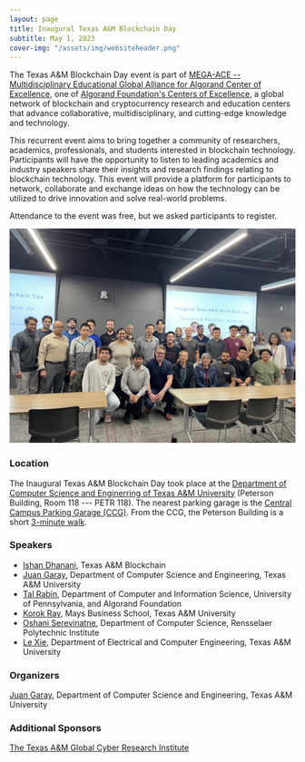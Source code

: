 ```yaml
---
layout: page
title: Inaugural Texas A&M Blockchain Day
subtitle: May 1, 2023
cover-img: "/assets/img/websiteheader.png"
---
```


The Texas A&M Blockchain Day event is part of [MEGA-ACE -- Multidisciplinary Educational Global Alliance for Algorand Center of Excellence](https://www.cs.purdue.edu/blockchain/research/mega-ace.html), one of [Algorand Foundation's Centers of Excellence](https://www.algorand.foundation/ace), a global network of blockchain and cryptocurrency research and education centers that advance collaborative, multidisciplinary, and cutting-edge knowledge and technology. 

This recurrent event aims to bring together a community of researchers, academics, professionals, and students interested in blockchain technology. Participants will have the opportunity to listen to leading academics and industry speakers share their insights and research findings relating to blockchain technology. This event will provide a platform for participants to network, collaborate and exchange ideas on how the technology can be utilized to drive innovation and solve real-world problems.

Attendance to the event was free, but we asked participants to register. 
<!-- [register](https://forms.gle/NztivVBvVWZFtMV79). -->

<img src="/assets/img/inaugural-event-050123.jpg">



### Location

The Inaugural Texas A&M Blockchain Day took place at the [Department of Computer Science and Enginerring of Texas A&M University](https://www.google.com/maps/place/Department+of+Computer+Science+%26+Engineering/@30.6160263,-96.3386016,15z/data=!4m6!3m5!1s0x86468396ffad01e7:0xcb0e43cf41903109!8m2!3d30.6160263!4d-96.3386016!16s%2Fg%2F12hqjy40d) (Peterson Building, Room 118 --- PETR 118). The nearest parking garage is the [Central Campus Parking Garage (CCG)](https://www.google.com/maps/place/Central+Campus+Parking+Garage+(CCG)/@30.6167129,-96.3374437,17z/data=!3m1!4b1!4m6!3m5!1s0x86468390b997fb1f:0xbfbcca6f419639e7!8m2!3d30.6167129!4d-96.3374437!16s%2Fg%2F11c7446qwd). From the CCG, the Peterson Building is a short [3-minute walk](https://www.google.com/maps/dir/Central+Campus+Parking+Garage+(CCG),+Spence+Street,+College+Station,+TX/Department+of+Computer+Science+%26+Engineering,+L.F.+Peterson+Building,+435+Nagle+St,+College+Station,+TX+77843/@30.6164207,-96.3405954,17z/data=!3m1!4b1!4m13!4m12!1m5!1m1!1s0x86468390b997fb1f:0xbfbcca6f419639e7!2m2!1d-96.3374197!2d30.6167022!1m5!1m1!1s0x86468396ffad01e7:0xcb0e43cf41903109!2m2!1d-96.3386016!2d30.6160263).

    
### Speakers

- [Ishan Dhanani](https://www.linkedin.com/in/ishandhanani/), Texas A&M Blockchain
- [Juan Garay](https://jagaray.com), Department of Computer Science and Engineering, Texas A&M University 
- [Tal Rabin](https://en.wikipedia.org/wiki/Tal_Rabin), Department of Computer and Information Science, University of Pennsylvania, and Algorand Foundation
- [Korok Ray](https://mays.tamu.edu/directory/korok/), Mays Business School, Texas A&M University
- [Oshani Serevinatne](https://faculty.rpi.edu/oshani-seneviratne), Department of Computer Science, Rensselaer Polytechnic Institute
- [Le Xie](https://gridx.engr.tamu.edu/), Department of Electrical and Computer Engineering, Texas A&M University


### Organizers

[Juan Garay](https://jagaray.com), Department of Computer Science and Engineering, Texas A&M University 

### Additional Sponsors
    
[The Texas A&M Global Cyber Research Institute](https://gcri.tamu.edu/)  
